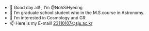 - 👋 Good day all! , I’m @NohSiHyeong
- 🌱 I’m graduate school student who in the M.S.course in Astronomy.
- 👀 I’m interested in Cosmology and GR
- 📫 Here is my E-mail!  23110107@sju.ac.kr

<!---
NohSiHyeong/NohSiHyeong is a ✨ special ✨ repository because its `README.md` (this file) appears on your GitHub profile.
You can click the Preview link to take a look at your changes.
--->
